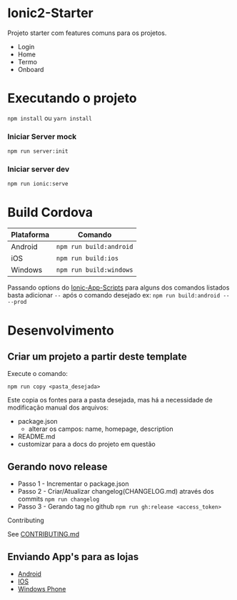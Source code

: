 # Ionic2-Starter

Projeto starter com features comuns para os projetos.

- Login
- Home
- Termo
- Onboard

# Executando o projeto
```npm install``` ou ```yarn install```

### Iniciar Server mock
```npm run server:init```

### Iniciar server dev
```npm run ionic:serve```

# Build Cordova

| Plataforma    | Comando                     |
| ------------- |-----------------------------|
| Android       | ```npm run build:android``` |
| iOS           | ```npm run build:ios```     |
| Windows       | ```npm run build:windows``` |

Passando options do [Ionic-App-Scripts](https://github.com/driftyco/ionic-app-scripts/blob/master/README.md) para alguns dos comandos listados basta adicionar ```--``` após o comando desejado
ex: ```npm run build:android -- --prod```

# Desenvolvimento

## Criar um projeto a partir deste template

Execute o comando:

```npm run copy <pasta_desejada>```

Este copia os fontes para a pasta desejada, mas há a necessidade de modificação manual dos arquivos:

- package.json
  - alterar os campos: name, homepage, description
- README.md
 - customizar para a docs do projeto em questão

## Gerando novo release

- Passo 1 - Incrementar o package.json
- Passo 2 - Criar/Atualizar changelog(CHANGELOG.md) através dos commits ```npm run changelog```
- Passo 3 - Gerando tag no github ```npm run gh:release <access_token>```

Contributing

See [CONTRIBUTING.md](/.github/CONTRIBUTING.md)

## Enviando App's para as lojas

- [Android](/docs/README_ANDROID_LOJA.md)
- [IOS](/docs/README_IOS_LOJA.md)
- [Windows Phone](/docs/README_WP_LOJA.md)